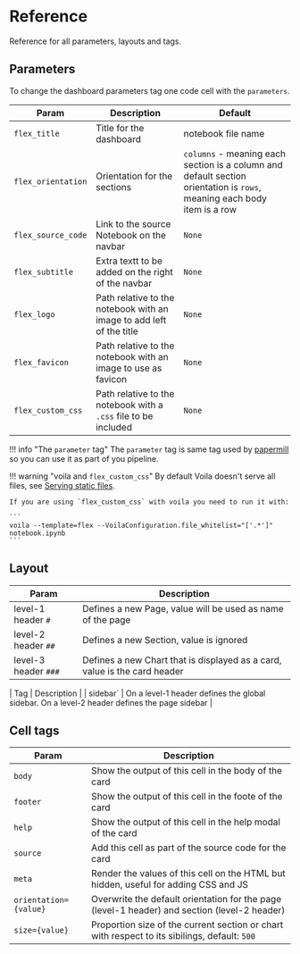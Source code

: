 # Reference

Reference for all parameters, layouts and tags.

## Parameters

To change the dashboard parameters tag one code cell with the `parameters`.

| Param | Description | Default |
|---|---|---|
| `flex_title` | Title for the dashboard | notebook file name |
| `flex_orientation` | Orientation for the sections | `columns` - meaning each section is a column and default section orientation is `rows`, meaning each body item is a row |
| `flex_source_code` | Link to the source Notebook on the navbar | `None` |
| `flex_subtitle` | Extra textt to be added on the right of the navbar | `None` |
| `flex_logo` | Path relative to the notebook with an image to add left of the title | `None` |
| `flex_favicon` | Path relative to the notebook with an image to use as favicon | `None` |
| `flex_custom_css` | Path relative to the notebook with a `.css` file to be included | `None` |

!!! info "The `parameter` tag"
    The `parameter` tag is same tag used by [papermill](https://github.com/nteract/papermill) so you can use it as part of you pipeline.

!!! warning "voila and `flex_custom_css`"
    By default Voila doesn't serve all files, see [Serving static files](https://voila.readthedocs.io/en/latest/customize.html#serving-static-files).

    If you are using `flex_custom_css` with voila you need to run it with:

    ```
    voila --template=flex --VoilaConfiguration.file_whitelist="['.*']" notebook.ipynb
    ```

## Layout

| Param | Description |
|---|---|
| level-1 header `#` | Defines a new Page, value will be used as name of the page |
| level-2 header `##` | Defines a new Section, value is ignored |
| level-3 header `###` | Defines a new Chart that is displayed as a card, value is the card header |

| Tag | Description |
| sidebar` | On a level-1 header defines the global sidebar. On a level-2 header defines the page sidebar |

## Cell tags

| Param | Description |
|---|---|
| `body` | Show the output of this cell in the body of the card |
| `footer` | Show the output of this cell in the foote of the card |
| `help` | Show the output of this cell in the help modal of the card |
| `source` | Add this cell as part of the source code for the card |
| `meta` | Render the values of this cell on the HTML but hidden, useful for adding CSS and JS |
| `orientation={value}` | Overwrite the default orientation for the page (level-1 header) and section (level-2 header) |
| `size={value}` | Proportion size of the current section or chart with respect to its sibilings, default: `500` |
